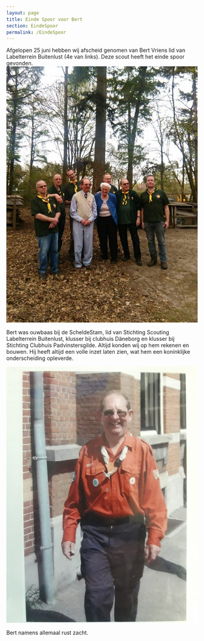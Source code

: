 ```yaml
---
layout: page
title: Einde Spoor voor Bert
section: EindeSpoor
permalink: /EindeSpoor
---
```




Afgelopen 25 juni hebben wij afscheid genomen van Bert Vriens lid van Labelterrein Buitenlust (4e van links). Deze scout heeft het einde spoor gevonden.
![bert](../assets/img/bert.jpg)

Bert was ouwbaas bij de ScheldeStam, lid van Stichting Scouting Labelterrein Buitenlust,
klusser bij clubhuis Däneborg en klusser bij Stichting Clubhuis Padvinstersgilde.
Altijd konden wij op hem rekenen en bouwen.
Hij heeft altijd een volle inzet laten zien, wat hem een koninklijke onderscheiding opleverde.

![bert2](../assets/img/bert2jpg.jpg)

 Bert namens allemaal rust zacht.